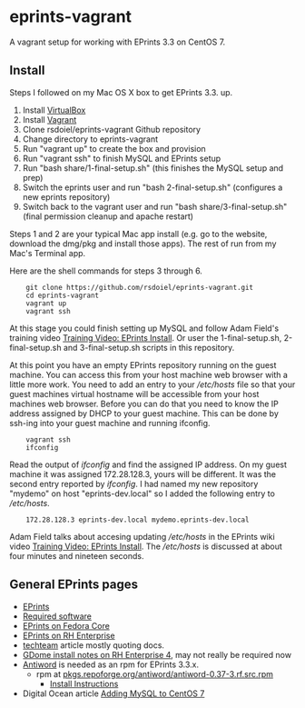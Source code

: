 
# eprints-vagrant

A vagrant setup for working with EPrints 3.3 on CentOS 7.

## Install

Steps I followed on my Mac OS X box to get EPrints 3.3. up.

1. Install [VirtualBox](https://www.virtualbox.org/wiki/Downloads)
2. Install [Vagrant](https://www.vagrantup.com/downloads.html)
3. Clone rsdoiel/eprints-vagrant Github repository
4. Change directory to eprints-vagrant
5. Run "vagrant up" to create the box and provision
6. Run "vagrant ssh" to finish MySQL and EPrints setup
7. Run "bash share/1-final-setup.sh" (this finishes the MySQL setup and prep)
8. Switch the eprints user and run "bash 2-final-setup.sh" (configures a new eprints repository)
9. Switch back to the vagrant user and run "bash share/3-final-setup.sh" (final permission cleanup and apache restart)

Steps 1 and 2 are your typical Mac app install (e.g. go to the website, download
the dmg/pkg and install those apps). The rest of run from my Mac's Terminal app.

Here are the shell commands for steps 3 through 6.

```shell
    git clone https://github.com/rsdoiel/eprints-vagrant.git
    cd eprints-vagrant
    vagrant up
    vagrant ssh
```

At this stage you could finish setting up MySQL and follow Adam Field's training video
[Training Video: EPrints Install](http://wiki.eprints.org/w/Training_Video:EPrints_Install).
Or user the 1-final-setup.sh, 2-final-setup.sh and 3-final-setup.sh scripts in this
repository.


At this point you have an empty EPrints repository running on the guest machine.
You can access this from your host machine web browser with a little more work.
You need to add an entry to your */etc/hosts* file so that your guest machines
virtual hostname will be accessible from your host machines web browser. Before
you can do that you need to know the IP address assigned by DHCP to your guest
machine. This can be done by ssh-ing into your guest machine and running ifconfig.

```shell
    vagrant ssh
    ifconfig
```

Read the output of *ifconfig* and find the assigned IP address. On my guest
machine it was assigned 172.28.128.3, yours will be different. It was the second
entry reported by *ifconfig*.  I had named my new repository "mydemo"
on host "eprints-dev.local" so I added the following entry to */etc/hosts*.

```shell
    172.28.128.3 eprints-dev.local mydemo.eprints-dev.local
```

Adam Field talks about accesing updating */etc/hosts* in the EPrints wiki video
[Training Video: EPrints Install](http://wiki.eprints.org/w/Training_Video:EPrints_Install).
The */etc/hosts* is discussed at about four minutes and nineteen seconds.


## General EPrints pages

+ [EPrints](https://github.com/eprints/eprints)
+ [Required software](http://wiki.eprints.org/w/Required_software)
+ [EPrints on Fedora Core](http://wiki.eprints.org/w/Installing_Eprints_3_on_Fedora_Core_7)
+ [EPrints on RH Enterprise](http://wiki.eprints.org/w/Installing_EPrints_3_on_RedHat_Enterprise_4)
+ [techteam](https://techteam.wordpress.com/2008/02/08/installing-eprints-on-centos-5-using-source-files/) article mostly quoting docs.
+ [GDome install notes on RH Enterprise 4](http://wiki.eprints.org/w/Installing_EPrints_3_on_RedHat_Enterprise_4), may not really be required now
+ [Antiword](http://www.winfield.demon.nl/) is needed as an rpm for EPrints 3.3.x.
    + rpm at [pkgs.repoforge.org/antiword/antiword-0.37-3.rf.src.rpm](http://pkgs.repoforge.org/antiword/antiword-0.37-3.rf.src.rpm)
        + [Install Instructions](http://pkgs.org/centos-7/forensics-x86_64/antiword-0.37-9.el7.x86_64.rpm.html)
+ Digital Ocean article [Adding MySQL to CentOS 7](https://www.digitalocean.com/community/questions/can-t-install-mysql-on-centos-7)
